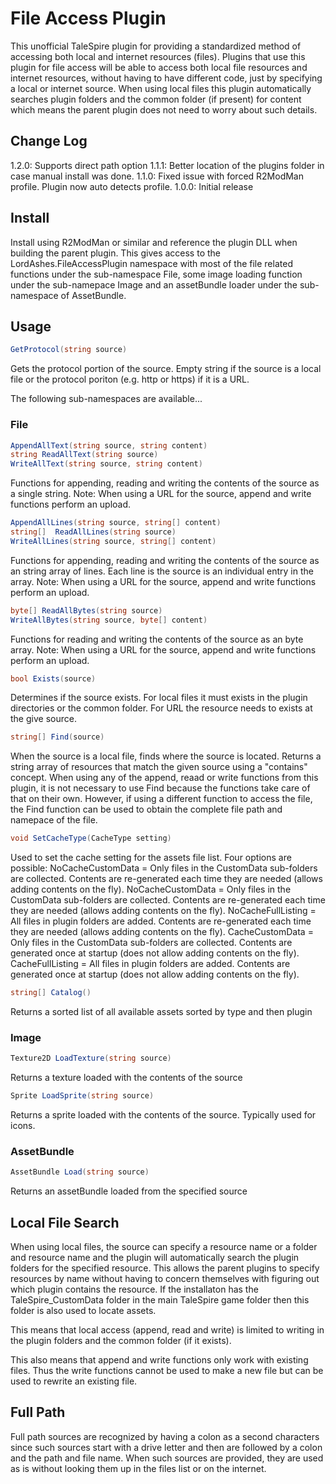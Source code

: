 # File Access Plugin

This unofficial TaleSpire plugin for providing a standardized method of accessing
both local and internet resources (files). Plugins that use this plugin for file
access will be able to access both local file resources and internet resources,
without having to have different code, just by specifying a local or internet
source. When using local files this plugin automatically searches plugin folders
and the common folder (if present) for content which means the parent plugin does
not need to worry about such details.

## Change Log

1.2.0: Supports direct path option
1.1.1: Better location of the plugins folder in case manual install was done.
1.1.0: Fixed issue with forced R2ModMan profile. Plugin now auto detects profile.
1.0.0: Initial release

## Install

Install using R2ModMan or similar and reference the plugin DLL when building the
parent plugin. This gives access to the LordAshes.FileAccessPlugin namespace with
most of the file related functions under the sub-namespace File, some image loading
function under the sub-namepace Image and an assetBundle loader under the sub-namespace
of AssetBundle. 

## Usage

```C#
GetProtocol(string source)
```

Gets the protocol portion of the source. Empty string if the source is a local file or
the protocol poriton (e.g. http or https) if it is a URL.

The following sub-namespaces are available...

### File

```C#
AppendAllText(string source, string content)
string ReadAllText(string source)
WriteAllText(string source, string content)
```
Functions for appending, reading and writing the contents of the source as a single string.
Note: When using a URL for the source, append and write functions perform an upload.

```C#
AppendAllLines(string source, string[] content)
string[]  ReadAllLines(string source)
WriteAllLines(string source, string[] content)
```
Functions for appending, reading and writing the contents of the source as an string array
of lines. Each line is the source is an individual entry in the array.
Note: When using a URL for the source, append and write functions perform an upload.

```C#
byte[] ReadAllBytes(string source)
WriteAllBytes(string source, byte[] content)
```
Functions for reading and writing the contents of the source as an byte array.
Note: When using a URL for the source, append and write functions perform an upload.

```C#
bool Exists(source)
```
Determines if the source exists. For local files it must exists in the plugin directories
or the common folder. For URL the resource needs to exists at the give source.

```C#
string[] Find(source)
```
When the source is a local file, finds where the source is located. Returns a string array
of resources that match the given source using a "contains" concept. When using any of the
append, reaad or write functions from this plugin, it is not necessary to use Find because
the functions take care of that on their own. However, if using a different function to
access the file, the Find function can be used to obtain the complete file path and namepace
of the file.

```C#
void SetCacheType(CacheType setting)
```
Used to set the cache setting for the assets file list. Four options are possible:
NoCacheCustomData = Only files in the CustomData sub-folders are collected. Contents are
re-generated each time they are needed (allows adding contents on the fly).
NoCacheCustomData = Only files in the CustomData sub-folders are collected. Contents are
re-generated each time they are needed (allows adding contents on the fly).
NoCacheFullListing = All files in plugin folders are added. Contents are re-generated
each time they are needed (allows adding contents on the fly).
CacheCustomData = Only files in the CustomData sub-folders are collected. Contents are
generated once at startup (does not allow adding contents on the fly).
CacheFullListing = All files in plugin folders are added. Contents are generated once at
startup (does not allow adding contents on the fly).

```C#
string[] Catalog()
```
Returns a sorted list of all available assets sorted by type and then plugin

### Image

```C#
Texture2D LoadTexture(string source)
```
Returns a texture loaded with the contents of the source

```C#
Sprite LoadSprite(string source)
```
Returns a sprite loaded with the contents of the source. Typically used for icons.

### AssetBundle

```C#
AssetBundle Load(string source)
```
Returns an assetBundle loaded from the specified source

## Local File Search

When using local files, the source can specify a resource name or a folder and
resource name and the plugin will automatically search the plugin folders for
the specified resource. This allows the parent plugins to specify resources by name
without having to concern themselves with figuring out which plugin contains the
resource. If the installaton has the TaleSpire_CustomData folder in the main
TaleSpire game folder then this folder is also used to locate assets.

This means that local access (append, read and write) is limited to writing in
the plugin folders and the common folder (if it exists).

This also means that append and write functions only work with existing files.
Thus the write functions cannot be used to make a new file but can be used to
rewrite an existing file. 

## Full Path

Full path sources are recognized by having a colon as a second characters since
such sources start with a drive letter and then are followed by a colon and the
path and file name. When such sources are provided, they are used as is without
looking them up in the files list or on the internet.
